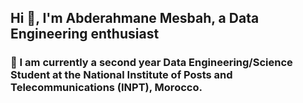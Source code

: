 ## Hi 👋, I'm Abderahmane Mesbah, a Data Engineering enthusiast 
 
### 🏫 I am currently a second year Data Engineering/Science Student at the National Institute of Posts and Telecommunications (INPT), Morocco.
<!--
**ABMesbh/ABMesbh** is a ✨ _special_ ✨ repository because its `README.md` (this file) appears on your GitHub profile.

Here are some ideas to get you started:

- 🔭 I’m currently working on ...
- 🌱 I’m currently learning ...
- 👯 I’m looking to collaborate on ...
- 🤔 I’m looking for help with ...
- 💬 Ask me about ...
- 📫 How to reach me: ...
- 😄 Pronouns: ...
- ⚡ Fun fact: ...
-->
